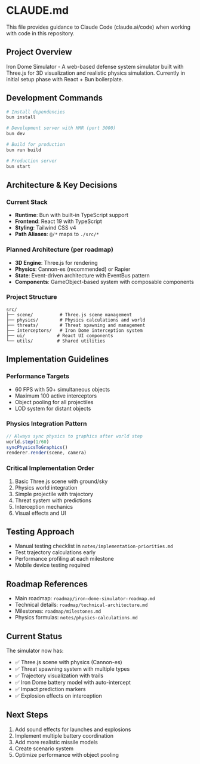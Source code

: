 # CLAUDE.md

This file provides guidance to Claude Code (claude.ai/code) when working with code in this repository.

## Project Overview
Iron Dome Simulator - A web-based defense system simulator built with Three.js for 3D visualization and realistic physics simulation. Currently in initial setup phase with React + Bun boilerplate.

## Development Commands
```bash
# Install dependencies
bun install

# Development server with HMR (port 3000)
bun dev

# Build for production
bun run build

# Production server
bun start
```

## Architecture & Key Decisions

### Current Stack
- **Runtime**: Bun with built-in TypeScript support
- **Frontend**: React 19 with TypeScript
- **Styling**: Tailwind CSS v4
- **Path Aliases**: `@/*` maps to `./src/*`

### Planned Architecture (per roadmap)
- **3D Engine**: Three.js for rendering
- **Physics**: Cannon-es (recommended) or Rapier
- **State**: Event-driven architecture with EventBus pattern
- **Components**: GameObject-based system with composable components

### Project Structure
```
src/
├── scene/          # Three.js scene management
├── physics/        # Physics calculations and world
├── threats/        # Threat spawning and management
├── interceptors/   # Iron Dome interception system
├── ui/            # React UI components
└── utils/         # Shared utilities
```

## Implementation Guidelines

### Performance Targets
- 60 FPS with 50+ simultaneous objects
- Maximum 100 active interceptors
- Object pooling for all projectiles
- LOD system for distant objects

### Physics Integration Pattern
```javascript
// Always sync physics to graphics after world step
world.step(1/60)
syncPhysicsToGraphics()
renderer.render(scene, camera)
```

### Critical Implementation Order
1. Basic Three.js scene with ground/sky
2. Physics world integration
3. Simple projectile with trajectory
4. Threat system with predictions
5. Interception mechanics
6. Visual effects and UI

## Testing Approach
- Manual testing checklist in `notes/implementation-priorities.md`
- Test trajectory calculations early
- Performance profiling at each milestone
- Mobile device testing required

## Roadmap References
- Main roadmap: `roadmap/iron-dome-simulator-roadmap.md`
- Technical details: `roadmap/technical-architecture.md`
- Milestones: `roadmap/milestones.md`
- Physics formulas: `notes/physics-calculations.md`

## Current Status
The simulator now has:
- ✅ Three.js scene with physics (Cannon-es)
- ✅ Threat spawning system with multiple types
- ✅ Trajectory visualization with trails
- ✅ Iron Dome battery model with auto-intercept
- ✅ Impact prediction markers
- ✅ Explosion effects on interception

## Next Steps
1. Add sound effects for launches and explosions
2. Implement multiple battery coordination
3. Add more realistic missile models
4. Create scenario system
5. Optimize performance with object pooling